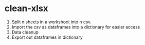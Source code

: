 # clean-xlsx
1. Split n sheets in a workshoot into n csv. 
2. Import the csv as dataframes into a dictionary for easier access
3. Data cleanup
4. Export out dataframes in dictionary 
